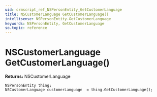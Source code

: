 ```yaml
---
uid: crmscript_ref_NSPersonEntity_GetCustomerLanguage
title: NSCustomerLanguage GetCustomerLanguage()
intellisense: NSPersonEntity.GetCustomerLanguage
keywords: NSPersonEntity, GetCustomerLanguage
so.topic: reference
---
```


# NSCustomerLanguage GetCustomerLanguage()

**Returns:** NSCustomerLanguage

```crmscript
NSPersonEntity thing;
NSCustomerLanguage customerLanguage  = thing.GetCustomerLanguage();
```

